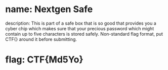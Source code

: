 # name: Nextgen Safe
description: This is part of a safe box that is so good that provides you a cyber chip which makes sure that your precious password which might contain up to five characters is stored safely. Non-standard flag format, put CTF{} around it before submitting.
# flag: CTF{Md5Yo}